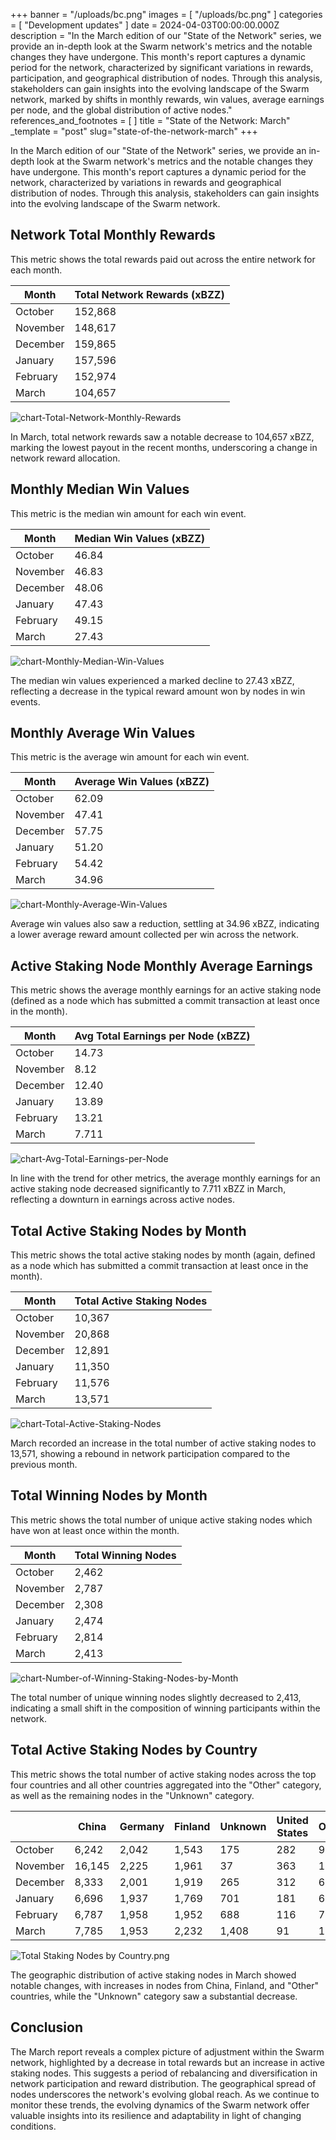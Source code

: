 

+++
banner = "/uploads/bc.png"
images = [ "/uploads/bc.png" ]
categories = [ "Development updates" ]
date = 2024-04-03T00:00:00.000Z
description = "In the March edition of our "State of the Network" series, we provide an in-depth look at the Swarm network's metrics and the notable changes they have undergone. This month's report captures a dynamic period for the network, characterized by significant variations in rewards, participation, and geographical distribution of nodes. Through this analysis, stakeholders can gain insights into the evolving landscape of the Swarm network, marked by shifts in monthly rewards, win values, average earnings per node, and the global distribution of active nodes." 
references_and_footnotes = [ ]
title = "State of the Network: March"
_template = "post"
slug="state-of-the-network-march"
+++


In the March edition of our "State of the Network" series, we provide an in-depth look at the Swarm network's metrics and the notable changes they have undergone. This month's report captures a dynamic period for the network, characterized by variations in rewards and geographical distribution of nodes. Through this analysis, stakeholders can gain insights into the evolving landscape of the Swarm network.

## Network Total Monthly Rewards

This metric shows the total rewards paid out across the entire network for each month.

| Month     | Total Network Rewards (xBZZ) |
|-----------|------------------------------|
| October   | 152,868                      |
| November  | 148,617                      |
| December  | 159,865                      |
| January   | 157,596                      |
| February  | 152,974                      |
| March     | 104,657                      |

![chart-Total-Network-Monthly-Rewards](/uploads/chart-Total-Network-Monthly-Rewards-March.png)

In March, total network rewards saw a notable decrease to 104,657 xBZZ, marking the lowest payout in the recent months, underscoring a change in network reward allocation.

## Monthly Median Win Values

This metric is the median win amount for each win event.

| Month     | Median Win Values (xBZZ)  |
|-----------|---------------------------|
| October   | 46.84                     |
| November  | 46.83                     |
| December  | 48.06                     |
| January   | 47.43                     |
| February  | 49.15                     |
| March     | 27.43                     |

![chart-Monthly-Median-Win-Values](/uploads/chart-Monthly-Median-Win-Values-March.png)

The median win values experienced a marked decline to 27.43 xBZZ, reflecting a decrease in the typical reward amount won by nodes in win events.

## Monthly Average Win Values
This metric is the average win amount for each win event.

| Month     | Average Win Values (xBZZ)  |
|-----------|----------------------------|
| October   | 62.09                      |
| November  | 47.41                      |
| December  | 57.75                      |
| January   | 51.20                      |
| February  | 54.42                      |
| March     | 34.96                      |

![chart-Monthly-Average-Win-Values](/uploads/chart-Monthly-Average-Win-Values-March.png)

Average win values also saw a reduction, settling at 34.96 xBZZ, indicating a lower average reward amount collected per win across the network.

## Active Staking Node Monthly Average Earnings

This metric shows the average monthly earnings for an active staking node (defined as a node which has submitted a commit transaction at least once in the month).

| Month     | Avg Total Earnings per Node (xBZZ) |
|-----------|------------------------------------|
| October   | 14.73                              |
| November  | 8.12                               |
| December  | 12.40                              |
| January   | 13.89                              |
| February  | 13.21                              |
| March     | 7.711                              |

![chart-Avg-Total-Earnings-per-Node](/uploads/chart-Avg-Total-Earnings-per-Node-March.png)

In line with the trend for other metrics, the average monthly earnings for an active staking node decreased significantly to 7.711 xBZZ in March, reflecting a downturn in earnings across active nodes.

## Total Active Staking Nodes by Month

This metric shows the total active staking nodes by month (again, defined as a node which has submitted a commit transaction at least once in the month). 

| Month     | Total Active Staking Nodes |
|-----------|----------------------------|
| October   | 10,367                     |
| November  | 20,868                     |
| December  | 12,891                     |
| January   | 11,350                     |
| February  | 11,576                     |
| March     | 13,571                      |

![chart-Total-Active-Staking-Nodes](/uploads/chart-Total-Active-Staking-Nodes-March.png)

March recorded an increase in the total number of active staking nodes to 13,571, showing a rebound in network participation compared to the previous month.

## Total Winning Nodes by Month

This metric shows the total number of unique active staking nodes which have won at least once within the month.

| Month     | Total Winning Nodes  |
|-----------|----------------------|
| October   | 2,462                |
| November  | 2,787                |
| December  | 2,308                |
| January   | 2,474                |
| February  | 2,814                |
| March     | 2,413                |

![chart-Number-of-Winning-Staking-Nodes-by-Month](/uploads/chart-Number-of-Winning-Staking-Nodes-by-Month-March.png)

The total number of unique winning nodes slightly decreased to 2,413, indicating a small shift in the composition of winning participants within the network.

## Total Active Staking Nodes by Country

This metric shows the total number of active staking nodes across the top four countries and all other countries aggregated into the "Other" category, as well as the remaining nodes in the "Unknown" category.
 

|               | China  | Germany | Finland | Unknown | United States | Other |
|---------------|--------|---------|---------|---------|---------------|-------|
| October       | 6,242  | 2,042   | 1,543   | 175     | 282           | 91    |
| November      | 16,145 | 2,225   | 1,961   | 37      | 363           | 137   |
| December      | 8,333  | 2,001   | 1,919   | 265     | 312           | 61    |
| January       | 6,696  | 1,937   | 1,769   | 701     | 181           | 66    |
| February      | 6,787  | 1,958   | 1,952   | 688     | 116           | 75    |
| March         | 7,785  | 1,953   | 2,232   | 1,408   | 91            | 102   |

![Total Staking Nodes by Country.png](/uploads/Total-Active-Staking-Nodes-by-Country-March.png)

The geographic distribution of active staking nodes in March showed notable changes, with increases in nodes from China, Finland, and "Other" countries, while the "Unknown" category saw a substantial decrease. 

## Conclusion

The March report reveals a complex picture of adjustment within the Swarm network, highlighted by a decrease in total rewards but an increase in active staking nodes. This suggests a period of rebalancing and diversification in network participation and reward distribution. The geographical spread of nodes underscores the network's evolving global reach. As we continue to monitor these trends, the evolving dynamics of the Swarm network offer valuable insights into its resilience and adaptability in light of changing conditions.